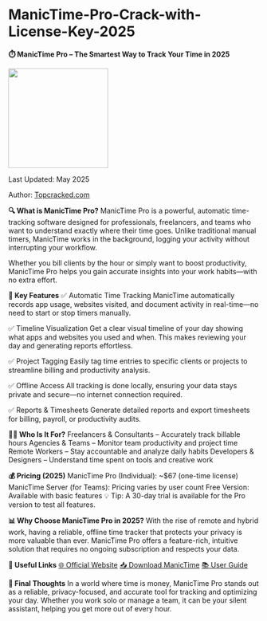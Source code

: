 # ManicTime-Pro-Crack-with-License-Key-2025

**⏱️ ManicTime Pro – The Smartest Way to Track Your Time in 2025**

<img src="https://i.imgur.com/8sTtDZB.png" width="200">

Last Updated: May 2025

Author: [Topcracked.com](http://topcracked.com)

**🔍 What is ManicTime Pro?**
ManicTime Pro is a powerful, automatic time-tracking software designed for professionals, freelancers, and teams who want to understand exactly where their time goes. Unlike traditional manual timers, ManicTime works in the background, logging your activity without interrupting your workflow.

Whether you bill clients by the hour or simply want to boost productivity, ManicTime Pro helps you gain accurate insights into your work habits—with no extra effort.

**🚀 Key Features**
✅ Automatic Time Tracking
ManicTime automatically records app usage, websites visited, and document activity in real-time—no need to start or stop timers manually.

✅ Timeline Visualization
Get a clear visual timeline of your day showing what apps and websites you used and when. This makes reviewing your day and generating reports effortless.

✅ Project Tagging
Easily tag time entries to specific clients or projects to streamline billing and productivity analysis.

✅ Offline Access
All tracking is done locally, ensuring your data stays private and secure—no internet connection required.

✅ Reports & Timesheets
Generate detailed reports and export timesheets for billing, payroll, or productivity audits.

**👨‍💻 Who Is It For?**
Freelancers & Consultants – Accurately track billable hours
Agencies & Teams – Monitor team productivity and project time
Remote Workers – Stay accountable and analyze daily habits
Developers & Designers – Understand time spent on tools and creative work

**💰 Pricing (2025)**
ManicTime Pro (Individual): ~$67 (one-time license)
ManicTime Server (for Teams): Pricing varies by user count
Free Version: Available with basic features
💡 Tip: A 30-day trial is available for the Pro version to test all features.

**📊 Why Choose ManicTime Pro in 2025?**
With the rise of remote and hybrid work, having a reliable, offline time tracker that protects your privacy is more valuable than ever. ManicTime Pro offers a feature-rich, intuitive solution that requires no ongoing subscription and respects your data.

**🔗 Useful Links**
[🌐 Official Website](https://www.manictime.com/)
[📥 Download ManicTime](https://www.manictime.com/download)
[📚 User Guide](https://www.manictime.com/help)

**🧠 Final Thoughts**
In a world where time is money, ManicTime Pro stands out as a reliable, privacy-focused, and accurate tool for tracking and optimizing your day. Whether you work solo or manage a team, it can be your silent assistant, helping you get more out of every hour.
